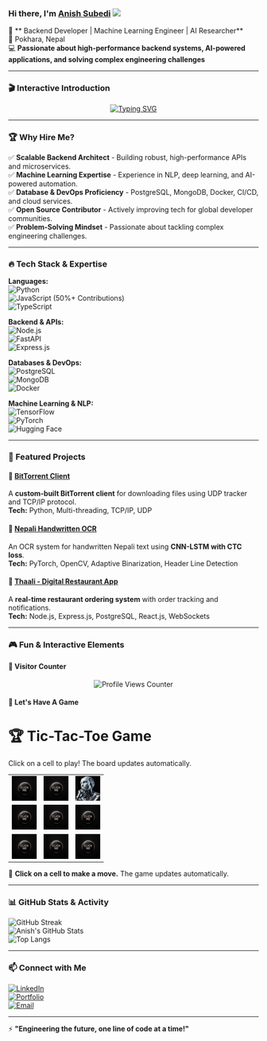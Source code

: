 ### Hi there, I'm [Anish Subedi](https://anishcodeth.github.io/) <img src="https://media.giphy.com/media/hvRJCLFzcasrR4ia7z/giphy.gif" width="28">

🚀 ** Backend Developer | Machine Learning Engineer | AI Researcher**  
📍 Pokhara, Nepal  
💻 **Passionate about high-performance backend systems, AI-powered applications, and solving complex engineering challenges**

---

### 🎬 Interactive Introduction

<p align="center">
  <a href="https://anishcodeth.github.io/animated-intro">
    <img src="https://readme-typing-svg.herokuapp.com?font=Fira+Code&weight=600&size=22&pause=1000&color=36BCF7&center=true&vCenter=true&width=600&lines=Building+Scalable+Systems;ML+Researcher+%7C+AI+Innovator;Backend+%7C+NLP+%7C+Distributed+Systems;Transforming+Ideas+Into+Impactful+Solutions" alt="Typing SVG" />
  </a>
</p>

---

### 🏆 Why Hire Me?

✅ **Scalable Backend Architect** - Building robust, high-performance APIs and microservices.  
✅ **Machine Learning Expertise** - Experience in NLP, deep learning, and AI-powered automation.  
✅ **Database & DevOps Proficiency** - PostgreSQL, MongoDB, Docker, CI/CD, and cloud services.  
✅ **Open Source Contributor** - Actively improving tech for global developer communities.  
✅ **Problem-Solving Mindset** - Passionate about tackling complex engineering challenges.

---

### 🔥 Tech Stack & Expertise

**Languages:**  
![Python](https://img.shields.io/badge/Python-3776AB?style=flat&logo=python&logoColor=white)  
![JavaScript](https://img.shields.io/badge/JavaScript-F7DF1E?style=flat&logo=javascript&logoColor=black) (50%+ Contributions)  
![TypeScript](https://img.shields.io/badge/TypeScript-007ACC?style=flat&logo=typescript&logoColor=white)

**Backend & APIs:**  
![Node.js](https://img.shields.io/badge/Node.js-339933?style=flat&logo=nodedotjs&logoColor=white)  
![FastAPI](https://img.shields.io/badge/FastAPI-009688?style=flat&logo=fastapi&logoColor=white)  
![Express.js](https://img.shields.io/badge/Express.js-000000?style=flat&logo=express&logoColor=white)

**Databases & DevOps:**  
![PostgreSQL](https://img.shields.io/badge/PostgreSQL-316192?style=flat&logo=postgresql&logoColor=white)  
![MongoDB](https://img.shields.io/badge/MongoDB-47A248?style=flat&logo=mongodb&logoColor=white)  
![Docker](https://img.shields.io/badge/Docker-2496ED?style=flat&logo=docker&logoColor=white)

**Machine Learning & NLP:**  
![TensorFlow](https://img.shields.io/badge/TensorFlow-FF6F00?style=flat&logo=tensorflow&logoColor=white)  
![PyTorch](https://img.shields.io/badge/PyTorch-EE4C2C?style=flat&logo=pytorch&logoColor=white)  
![Hugging Face](https://img.shields.io/badge/Hugging%20Face-FFCC00?style=flat&logo=huggingface&logoColor=black)

---

### 🚀 Featured Projects

#### 🔹 [BitTorrent Client](https://github.com/AnishCodeth/torrent-client)

A **custom-built BitTorrent client** for downloading files using UDP tracker and TCP/IP protocol.  
**Tech:** Python, Multi-threading, TCP/IP, UDP

#### 🔹 [Nepali Handwritten OCR](https://github.com/AnishCodeth/OCR_Neplai)

An OCR system for handwritten Nepali text using **CNN-LSTM with CTC loss**.  
**Tech:** PyTorch, OpenCV, Adaptive Binarization, Header Line Detection

#### 🔹 [Thaali - Digital Restaurant App](https://github.com/AnishCodeth/thaali_the-untold)

A **real-time restaurant ordering system** with order tracking and notifications.  
**Tech:** Node.js, Express.js, PostgreSQL, React.js, WebSockets

---

### 🎮 Fun & Interactive Elements

#### 🔢 Visitor Counter

<p align="center">
  <img src="https://komarev.com/ghpvc/?username=AnishCodeth&style=flat-square&color=blue" alt="Profile Views Counter" />
</p>

#### 🧩 Let's Have A Game

# 🏆 Tic-Tac-Toe Game

Click on a cell to play! The board updates automatically.

<table>
<tr><td>
    <a href=https://github.com/anish-codeth/anish-codeth/issues/new?title=0><img src=https://github.com/AnishCodeth/AnishCodeth/blob/main/click.webp height="50px" width="50px"></a>
    </td><td>
    <a href=https://github.com/anish-codeth/anish-codeth/issues/new?title=1><img src=https://github.com/AnishCodeth/AnishCodeth/blob/main/click.webp height="50px" width="50px"></a>
    </td><td>
    <a href=https://github.com/anish-codeth><img src=https://github.com/AnishCodeth/AnishCodeth/blob/main/robo.webp height="50px" width="50px"></a>
    </td></tr><tr><td>
    <a href=https://github.com/anish-codeth/anish-codeth/issues/new?title=3><img src=https://github.com/AnishCodeth/AnishCodeth/blob/main/click.webp height="50px" width="50px"></a>
    </td><td>
    <a href=https://github.com/anish-codeth/anish-codeth/issues/new?title=4><img src=https://github.com/AnishCodeth/AnishCodeth/blob/main/click.webp height="50px" width="50px"></a>
    </td><td>
    <a href=https://github.com/anish-codeth/anish-codeth/issues/new?title=5><img src=https://github.com/AnishCodeth/AnishCodeth/blob/main/click.webp height="50px" width="50px"></a>
    </td></tr><tr><td>
    <a href=https://github.com/anish-codeth/anish-codeth/issues/new?title=6><img src=https://github.com/AnishCodeth/AnishCodeth/blob/main/click.webp height="50px" width="50px"></a>
    </td><td>
    <a href=https://github.com/anish-codeth/anish-codeth/issues/new?title=7><img src=https://github.com/AnishCodeth/AnishCodeth/blob/main/click.webp height="50px" width="50px"></a>
    </td><td>
    <a href=https://github.com/anish-codeth/anish-codeth/issues/new?title=8><img src=https://github.com/AnishCodeth/AnishCodeth/blob/main/click.webp height="50px" width="50px"></a>
    </td></tr>
</table>

📝 **Click on a cell to make a move.** The game updates automatically.

---

### 📊 GitHub Stats & Activity

![GitHub Streak](https://github-readme-streak-stats.herokuapp.com/?user=AnishCodeth&theme=tokyonight&hide_border=true)  
![Anish's GitHub Stats](https://github-readme-stats.vercel.app/api?username=AnishCodeth&show_icons=true&theme=tokyonight&hide_border=true)  
![Top Langs](https://github-readme-stats.vercel.app/api/top-langs/?username=AnishCodeth&layout=compact&theme=tokyonight&hide_border=true)

---

### 📫 Connect with Me

[![LinkedIn](https://img.shields.io/badge/LinkedIn-0077B5?style=flat&logo=linkedin&logoColor=white)](https://linkedin.com/in/anishcodeth/)  
[![Portfolio](https://img.shields.io/badge/Portfolio-000000?style=flat&logo=vercel&logoColor=white)](https://anishcodeth.github.io/)  
[![Email](https://img.shields.io/badge/Email-D14836?style=flat&logo=gmail&logoColor=white)](mailto:anishsubedi11@gmail.com)

---

⚡ **"Engineering the future, one line of code at a time!"**
